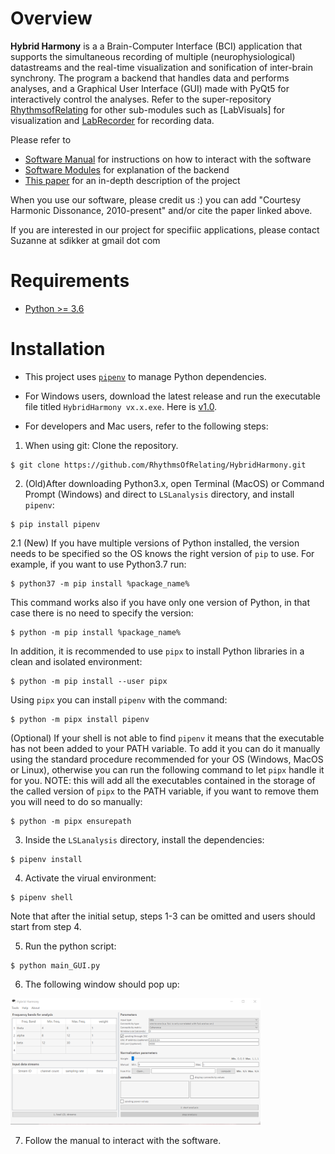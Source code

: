 # Overview
**Hybrid Harmony** is a a Brain-Computer Interface (BCI) application that supports the simultaneous recording of multiple (neurophysiological) datastreams and the real-time visualization and sonification of inter-brain synchrony. The program a backend that handles data and performs analyses, and a Graphical User Interface (GUI) made with PyQt5 for interactively control the analyses. Refer to the super-repository [RhythmsofRelating](https://github.com/RhythmsOfRelating/RhythmsOfRelating) for other sub-modules such as [LabVisuals] for visualization and [LabRecorder](https://github.com/labstreaminglayer/App-LabRecorder/tree/c9a417f025552ad6b95aa747631dcd4f9d26f3b2) for recording data.<br />

Please refer to
* [Software Manual](https://github.com/RhythmsOfRelating/HybridHarmony/wiki/Software-Manual) for instructions on how to interact with the software
* [Software Modules](https://github.com/RhythmsOfRelating/HybridHarmony/wiki/Software-Modules) for explanation of the backend
* [This paper](https://www.frontiersin.org/articles/10.3389/fnrgo.2021.687108/full) for an in-depth description of the project

When you use our software, please credit us :) you can add "Courtesy Harmonic Dissonance, 2010-present" and/or cite the paper linked above.

If you are interested in our project for specifiic applications, please contact Suzanne at sdikker at gmail dot com

# Requirements
- [Python >= 3.6](https://www.python.org/downloads/)

# Installation

- This project uses [`pipenv`](https://docs.pipenv.org/) to manage Python dependencies.

- For Windows users, download the latest release and run the executable file titled `HybridHarmony vx.x.exe`. Here is [v1.0](https://github.com/RhythmsOfRelating/HybridHarmony/releases/tag/v1.0).

- For developers and Mac users, refer to the following steps:

1. When using git: Clone the repository.
```shell
$ git clone https://github.com/RhythmsOfRelating/HybridHarmony.git
```
2. (Old)After downloading Python3.x, open Terminal (MacOS) or Command Prompt (Windows) and direct to `LSLanalysis` directory, and install `pipenv`:
```shell
$ pip install pipenv
```
2.1 (New) If you have multiple versions of Python installed, the version needs to be specified so the OS knows the right  version of `pip` to use. For example, if you want to use Python3.7 run:
```shell
$ python37 -m pip install %package_name%
```
This command works also if you have only one version of Python, in that case there is no need to specify the version:
```shell
$ python -m pip install %package_name%
```
In addition, it is recommended to use `pipx` to install Python libraries in a clean and isolated environment:
```shell
$ python -m pip install --user pipx
```
Using `pipx` you can install `pipenv` with the command:
```shell
$ python -m pipx install pipenv
```
(Optional) If your shell is not able to find `pipenv` it means that the executable has not been added to your PATH variable. To add it you can do it manually using the standard procedure recommended for your OS (Windows, MacOS or Linux), otherwise you can run the following command to let `pipx` handle it for you. NOTE: this will add all the executables contained in the storage of the called version of `pipx` to the PATH variable, if you want to remove them you will need to do so manually:
```shell
$ python -m pipx ensurepath
```

3. Inside the `LSLanalysis` directory, install the dependencies:
```shell
$ pipenv install
```
4. Activate the virual environment:
```shell
$ pipenv shell
```
Note that after the initial setup, steps 1-3 can be omitted and users should start from step 4.

5. Run the python script:
```shell
$ python main_GUI.py
```
6. The following window should pop up:
<img src="https://github.com/RhythmsOfRelating/HybridHarmony/blob/master/tutorial/default.png" width="400">

7. Follow the manual to interact with the software.
